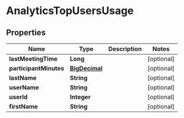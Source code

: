 
# AnalyticsTopUsersUsage

## Properties
Name | Type | Description | Notes
------------ | ------------- | ------------- | -------------
**lastMeetingTime** | **Long** |  |  [optional]
**participantMinutes** | [**BigDecimal**](BigDecimal.md) |  |  [optional]
**lastName** | **String** |  |  [optional]
**userName** | **String** |  |  [optional]
**userId** | **Integer** |  |  [optional]
**firstName** | **String** |  |  [optional]



